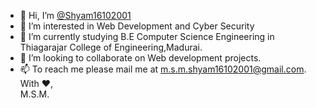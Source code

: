 - 👋 Hi, I’m [@Shyam16102001](https://github.com/Shyam16102001)
- 👀 I’m interested in Web Development and Cyber Security
- 🌱 I’m currently studying B.E Computer Science Engineering in Thiagarajar College of Engineering,Madurai.
- 💞️ I’m looking to collaborate on Web development projects.
- 📫 To reach me please mail me at [m.s.m.shyam16102001@gmail.com](mailto:m.s.m.shyam16102001@gmail.com). \
With ❤️,\
M.S.M.

<!---
Shyam16102001/Shyam16102001 is a ✨ special ✨ repository because its `README.md` (this file) appears on your GitHub profile.
You can click the Preview link to take a look at your changes.
--->
  

